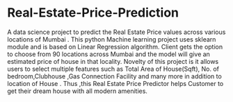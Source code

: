 # Real-Estate-Price-Prediction
A  data science project to predict the Real Estate  Price  values  across various locations of Mumbai . This python Machine learning  project uses sklearn module and is based on Linear Regression algorithm.  Client gets the option to choose  from 90 locations across Mumbai and the model will give an estimated price of house in that locality.
Novelty  of  this project is it allows users to select multiple features such as Total Area of House(Sqft), No. of bedroom,Clubhouse ,Gas Connection Facility and many more in addition to location of House . 
Thus ,this Real Estate Price Predictor helps  Customer  to get their dream house with all modern amenities.	

